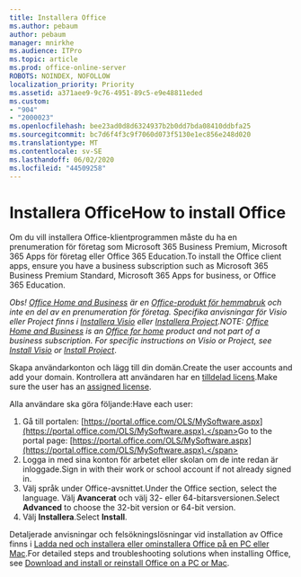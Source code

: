 ```yaml
---
title: Installera Office
ms.author: pebaum
author: pebaum
manager: mnirkhe
ms.audience: ITPro
ms.topic: article
ms.prod: office-online-server
ROBOTS: NOINDEX, NOFOLLOW
localization_priority: Priority
ms.assetid: a371aee9-9c76-4951-89c5-e9e48811eded
ms.custom:
- "904"
- "2000023"
ms.openlocfilehash: bee23ad0d8d6324937b2b0dd7bda08410ddbfa25
ms.sourcegitcommit: bc7d6f4f3c9f7060d073f5130e1ec856e248d020
ms.translationtype: MT
ms.contentlocale: sv-SE
ms.lasthandoff: 06/02/2020
ms.locfileid: "44509258"
---
```

# <a name="how-to-install-office"></a><span data-ttu-id="8085d-102">Installera Office</span><span class="sxs-lookup"><span data-stu-id="8085d-102">How to install Office</span></span>

<span data-ttu-id="8085d-103">Om du vill installera Office-klientprogrammen måste du ha en prenumeration för företag som Microsoft 365 Business Premium, Microsoft 365 Apps för företag eller Office 365 Education.</span><span class="sxs-lookup"><span data-stu-id="8085d-103">To install the Office client apps, ensure you have a business subscription such as Microsoft 365 Business Premium Standard, Microsoft 365 Apps for business, or Office 365 Education.</span></span>
  
<span data-ttu-id="8085d-104">*Obs! [Office Home and Business](https://products.office.com/home-and-business) är en [Office-produkt för hemmabruk](https://support.office.com/article/28cbc8cf-1332-4f04-9123-9b660abb629e?wt.mc_id=Alchemy_ClientDIA) och inte en del av en prenumeration för företag. Specifika anvisningar för Visio eller Project finns i [Installera Visio](https://support.office.com/article/f98f21e3-aa02-4827-9167-ddab5b025710) eller [Installera Project](https://support.office.com/article/7059249b-d9fe-4d61-ab96-5c5bf435f281)*.</span><span class="sxs-lookup"><span data-stu-id="8085d-104">*NOTE: [Office Home and Business](https://products.office.com/home-and-business) is an [Office for home](https://support.office.com/article/28cbc8cf-1332-4f04-9123-9b660abb629e?wt.mc_id=Alchemy_ClientDIA) product and not part of a business subscription. For specific instructions on Visio or Project, see [Install Visio](https://support.office.com/article/f98f21e3-aa02-4827-9167-ddab5b025710) or [Install Project](https://support.office.com/article/7059249b-d9fe-4d61-ab96-5c5bf435f281)*.</span></span>

<span data-ttu-id="8085d-105">Skapa användarkonton och lägg till din domän.</span><span class="sxs-lookup"><span data-stu-id="8085d-105">Create the user accounts and add your domain.</span></span> <span data-ttu-id="8085d-106">Kontrollera att användaren har en [tilldelad licens](https://docs.microsoft.com/microsoft-365/admin/add-users/add-users).</span><span class="sxs-lookup"><span data-stu-id="8085d-106">Make sure the user has an [assigned license](https://docs.microsoft.com/microsoft-365/admin/add-users/add-users).</span></span>

<span data-ttu-id="8085d-107">Alla användare ska göra följande:</span><span class="sxs-lookup"><span data-stu-id="8085d-107">Have each user:</span></span>

1. <span data-ttu-id="8085d-108">Gå till portalen: [https://portal.office.com/OLS/MySoftware.aspx](https://portal.office.com/OLS/MySoftware.aspx).</span><span class="sxs-lookup"><span data-stu-id="8085d-108">Go to the portal page: [https://portal.office.com/OLS/MySoftware.aspx](https://portal.office.com/OLS/MySoftware.aspx).</span></span>
2. <span data-ttu-id="8085d-109">Logga in med sina konton för arbetet eller skolan om de inte redan är inloggade.</span><span class="sxs-lookup"><span data-stu-id="8085d-109">Sign in with their work or school account if not already signed in.</span></span>
3. <span data-ttu-id="8085d-110">Välj språk under Office-avsnittet.</span><span class="sxs-lookup"><span data-stu-id="8085d-110">Under the Office section, select the language.</span></span> <span data-ttu-id="8085d-111">Välj **Avancerat** och välj 32- eller 64-bitarsversionen.</span><span class="sxs-lookup"><span data-stu-id="8085d-111">Select **Advanced** to choose the 32-bit version or 64-bit version.</span></span>
4. <span data-ttu-id="8085d-112">Välj **Installera**.</span><span class="sxs-lookup"><span data-stu-id="8085d-112">Select **Install**.</span></span>

<span data-ttu-id="8085d-113">Detaljerade anvisningar och felsökningslösningar vid installation av Office finns i [Ladda ned och installera eller ominstallera Office på en PC eller Mac](https://support.office.com/article/4414eaaf-0478-48be-9c42-23adc4716658?wt.mc_id=Alchemy_ClientDIA).</span><span class="sxs-lookup"><span data-stu-id="8085d-113">For detailed steps and troubleshooting solutions when installing Office, see [Download and install or reinstall Office on a PC or Mac](https://support.office.com/article/4414eaaf-0478-48be-9c42-23adc4716658?wt.mc_id=Alchemy_ClientDIA).</span></span>
